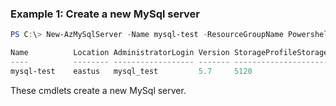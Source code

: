 ### Example 1: Create a new MySql server
```powershell
PS C:\> New-AzMySqlServer -Name mysql-test -ResourceGroupName PowershellMySqlTest -Location eastus -AdministratorUser mysql_test -AdministratorLoginPassword $password -Sku GP_Gen5_4

Name          Location AdministratorLogin Version StorageProfileStorageMb SkuName   SkuSize SkuTier        SslEnforcement
----          -------- ------------------ ------- ----------------------- -------   ------- -------        ------------
mysql-test    eastus   mysql_test         5.7     5120                    GP_Gen5_4         GeneralPurpose Enabled
```

These cmdlets create a new MySql server.

